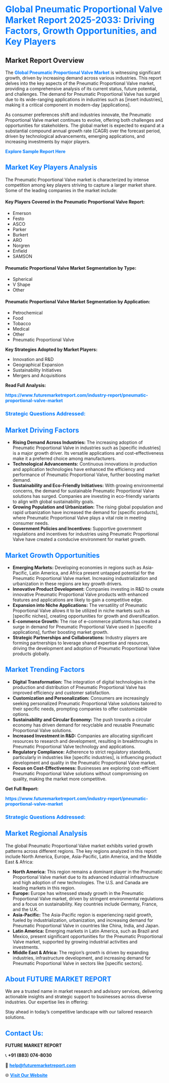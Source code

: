 <h1 style="color: #007BFF;">Global Pneumatic Proportional Valve Market Report 2025-2033: Driving Factors, Growth Opportunities, and Key Players</h1>

<section id="overview">
<h2>Market Report Overview</h2>
<p>The <a href="https://www.futuremarketreport.com/industry-report/pneumatic-proportional-valve-market" style="color: #007BFF; text-decoration: none;"><strong>Global Pneumatic Proportional Valve Market</strong></a> is witnessing significant growth, driven by increasing demand across various industries. This report delves into the key aspects of the Pneumatic Proportional Valve market, providing a comprehensive analysis of its current status, future potential, and challenges. The demand for Pneumatic Proportional Valve has surged due to its wide-ranging applications in industries such as [insert industries], making it a critical component in modern-day [applications].</p>
<p>As consumer preferences shift and industries innovate, the Pneumatic Proportional Valve market continues to evolve, offering both challenges and opportunities for stakeholders. The global market is expected to expand at a substantial compound annual growth rate (CAGR) over the forecast period, driven by technological advancements, emerging applications, and increasing investments by major players.</p>
</section>

<section id="overview">
<p><a href="https://www.futuremarketreport.com/request-sample/reportId=112183" style="color: #007BFF; text-decoration: none;"><strong>Explore Sample Report Here</strong></a></p>
</section>

<section id="key-players">
<h2 style="color: #007BFF;">Market Key Players Analysis</h2>
<p>The Pneumatic Proportional Valve market is characterized by intense competition among key players striving to capture a larger market share. Some of the leading companies in the market include:</p>
<h4>Key Players Covered in the Pneumatic Proportional Valve Report:</h4>
<ul><li>Emerson</li><li>Festo</li><li>ASCO</li><li>Parker</li><li>Burkert</li><li>ARO</li><li>Norgren</li><li>Enfield</li><li>SAMSON</li></ul>
<h4>Pneumatic Proportional Valve Market Segmentation by Type:</h4>
<ul><li>Spherical</li><li>V Shape</li><li>Other</li></ul>

<h4>Pneumatic Proportional Valve Market Segmentation by Application:</h4>
<ul><li>Petrochemical</li><li>Food</li><li>Tobacco</li><li>Medical</li><li>Other</li><li>Pneumatic Proportional Valve</li></ul>
<p><strong>Key Strategies Adopted by Market Players:</strong></p>
<ul>
<li>Innovation and R&D</li>
<li>Geographical Expansion</li>
<li>Sustainability Initiatives</li>
<li>Mergers and Acquisitions</li>
</ul>
</section>

<section>
<p><strong>Read Full Analysis: </strong></p><a href="https://www.futuremarketreport.com/industry-report/pneumatic-proportional-valve-market" style="color: #007BFF; text-decoration: none;"><strong>https://www.futuremarketreport.com/industry-report/pneumatic-proportional-valve-market</strong></a>
<h3 style="color: #007BFF;">Strategic Questions Addressed:</h3>
</section>

<section id="driving-factors">
<h2 style="color: #007BFF;">Market Driving Factors</h2>
<ul>
<li><strong>Rising Demand Across Industries:</strong> The increasing adoption of Pneumatic Proportional Valve in industries such as [specific industries] is a major growth driver. Its versatile applications and cost-effectiveness make it a preferred choice among manufacturers.</li>
<li><strong>Technological Advancements:</strong> Continuous innovations in production and application technologies have enhanced the efficiency and performance of Pneumatic Proportional Valve, further boosting market demand.</li>
<li><strong>Sustainability and Eco-Friendly Initiatives:</strong> With growing environmental concerns, the demand for sustainable Pneumatic Proportional Valve solutions has surged. Companies are investing in eco-friendly variants to align with global sustainability goals.</li>
<li><strong>Growing Population and Urbanization:</strong> The rising global population and rapid urbanization have increased the demand for [specific products], where Pneumatic Proportional Valve plays a vital role in meeting consumer needs.</li>
<li><strong>Government Policies and Incentives:</strong> Supportive government regulations and incentives for industries using Pneumatic Proportional Valve have created a conducive environment for market growth.</li>
</ul>
</section>

<section id="growth-opportunities">
<h2 style="color: #007BFF;">Market Growth Opportunities</h2>
<ul>
<li><strong>Emerging Markets:</strong> Developing economies in regions such as Asia-Pacific, Latin America, and Africa present untapped potential for the Pneumatic Proportional Valve market. Increasing industrialization and urbanization in these regions are key growth drivers.</li>
<li><strong>Innovative Product Development:</strong> Companies investing in R&D to create innovative Pneumatic Proportional Valve products with enhanced features and applications are likely to gain a competitive edge.</li>
<li><strong>Expansion into Niche Applications:</strong> The versatility of Pneumatic Proportional Valve allows it to be utilized in niche markets such as [specific niches], creating opportunities for growth and diversification.</li>
<li><strong>E-commerce Growth:</strong> The rise of e-commerce platforms has created a surge in demand for Pneumatic Proportional Valve used in [specific applications], further boosting market growth.</li>
<li><strong>Strategic Partnerships and Collaborations:</strong> Industry players are forming partnerships to leverage shared expertise and resources, driving the development and adoption of Pneumatic Proportional Valve products globally.</li>
</ul>
</section>

<section id="trending-factors">
<h2 style="color: #007BFF;">Market Trending Factors</h2>
<ul>
<li><strong>Digital Transformation:</strong> The integration of digital technologies in the production and distribution of Pneumatic Proportional Valve has improved efficiency and customer satisfaction.</li>
<li><strong>Customization and Personalization:</strong> Consumers are increasingly seeking personalized Pneumatic Proportional Valve solutions tailored to their specific needs, prompting companies to offer customizable options.</li>
<li><strong>Sustainability and Circular Economy:</strong> The push towards a circular economy has driven demand for recyclable and reusable Pneumatic Proportional Valve solutions.</li>
<li><strong>Increased Investment in R&D:</strong> Companies are allocating significant resources to research and development, resulting in breakthroughs in Pneumatic Proportional Valve technology and applications.</li>
<li><strong>Regulatory Compliance:</strong> Adherence to strict regulatory standards, particularly in industries like [specific industries], is influencing product development and quality in the Pneumatic Proportional Valve market.</li>
<li><strong>Focus on Cost-Effectiveness:</strong> Businesses are exploring cost-efficient Pneumatic Proportional Valve solutions without compromising on quality, making the market more competitive.</li>
</ul>
</section>

<section>
<p><strong>Get Full Report: </strong></p><a href="https://www.futuremarketreport.com/industry-report/pneumatic-proportional-valve-market" style="color: #007BFF; text-decoration: none;"><strong>https://www.futuremarketreport.com/industry-report/pneumatic-proportional-valve-market</strong></a>
<h3 style="color: #007BFF;">Strategic Questions Addressed:</h3>
</section>


<section id="regional-analysis">
<h2 style="color: #007BFF;">Market Regional Analysis</h2>
<p>The global Pneumatic Proportional Valve market exhibits varied growth patterns across different regions. The key regions analyzed in this report include North America, Europe, Asia-Pacific, Latin America, and the Middle East & Africa:</p>
<ul>
<li><strong>North America:</strong> This region remains a dominant player in the Pneumatic Proportional Valve market due to its advanced industrial infrastructure and high adoption of new technologies. The U.S. and Canada are leading markets in this region.</li>
<li><strong>Europe:</strong> Europe has witnessed steady growth in the Pneumatic Proportional Valve market, driven by stringent environmental regulations and a focus on sustainability. Key countries include Germany, France, and the U.K.</li>
<li><strong>Asia-Pacific:</strong> The Asia-Pacific region is experiencing rapid growth, fueled by industrialization, urbanization, and increasing demand for Pneumatic Proportional Valve in countries like China, India, and Japan.</li>
<li><strong>Latin America:</strong> Emerging markets in Latin America, such as Brazil and Mexico, present significant opportunities for the Pneumatic Proportional Valve market, supported by growing industrial activities and investments.</li>
<li><strong>Middle East & Africa:</strong> The region’s growth is driven by expanding industries, infrastructure development, and increasing demand for Pneumatic Proportional Valve in sectors like [specific sectors].</li>
</ul>
</section>

<footer>
<h2 style="color: #007BFF;">About FUTURE MARKET REPORT</h2>
<p>We are a trusted name in market research and advisory services, delivering actionable insights and strategic support to businesses across diverse industries. Our expertise lies in offering:</p>

<p>Stay ahead in today’s competitive landscape with our tailored research solutions.</p>

<h2 style="color: #007BFF;">Contact Us:</h2>
<p><strong>FUTURE MARKET REPORT</strong></p>
<p>📞 <strong>+91 (883) 074-8030</strong></p>
<p>📧 <strong><a href="mailto:help@futuremarketreport.com" style="color: #007BFF;">help@futuremarketreport.com</a></strong></p>
<p>🌐 <strong><a href="https://www.futuremarketreport.com/" style="color: #007BFF;">Visit Our Website</a></strong></p>
</footer>